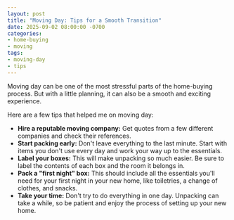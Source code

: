 ```yaml
---
layout: post
title: "Moving Day: Tips for a Smooth Transition"
date: 2025-09-02 08:00:00 -0700
categories:
- home-buying
- moving
tags:
- moving-day
- tips
---
```


Moving day can be one of the most stressful parts of the home-buying process. But with a little planning, it can also be a smooth and exciting experience.

Here are a few tips that helped me on moving day:

*   **Hire a reputable moving company:** Get quotes from a few different companies and check their references.
*   **Start packing early:** Don't leave everything to the last minute. Start with items you don't use every day and work your way up to the essentials.
*   **Label your boxes:** This will make unpacking so much easier. Be sure to label the contents of each box and the room it belongs in.
*   **Pack a "first night" box:** This should include all the essentials you'll need for your first night in your new home, like toiletries, a change of clothes, and snacks.
*   **Take your time:** Don't try to do everything in one day. Unpacking can take a while, so be patient and enjoy the process of setting up your new home.
